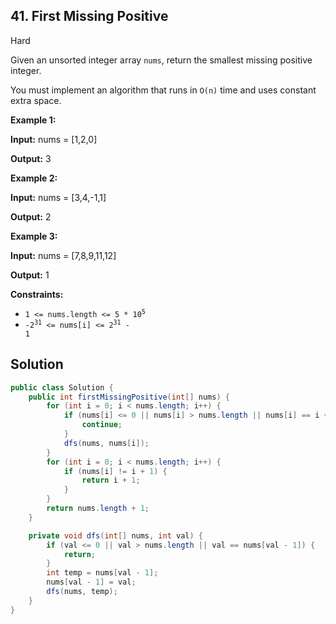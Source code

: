 ## 41\. First Missing Positive

Hard

Given an unsorted integer array `nums`, return the smallest missing positive integer.

You must implement an algorithm that runs in `O(n)` time and uses constant extra space.

**Example 1:**

**Input:** nums = [1,2,0]

**Output:** 3 

**Example 2:**

**Input:** nums = [3,4,-1,1]

**Output:** 2 

**Example 3:**

**Input:** nums = [7,8,9,11,12]

**Output:** 1 

**Constraints:**

*   <code>1 <= nums.length <= 5 * 10<sup>5</sup></code>
*   <code>-2<sup>31</sup> <= nums[i] <= 2<sup>31</sup> - 1</code>

## Solution

```java
public class Solution {
    public int firstMissingPositive(int[] nums) {
        for (int i = 0; i < nums.length; i++) {
            if (nums[i] <= 0 || nums[i] > nums.length || nums[i] == i + 1) {
                continue;
            }
            dfs(nums, nums[i]);
        }
        for (int i = 0; i < nums.length; i++) {
            if (nums[i] != i + 1) {
                return i + 1;
            }
        }
        return nums.length + 1;
    }

    private void dfs(int[] nums, int val) {
        if (val <= 0 || val > nums.length || val == nums[val - 1]) {
            return;
        }
        int temp = nums[val - 1];
        nums[val - 1] = val;
        dfs(nums, temp);
    }
}
```
